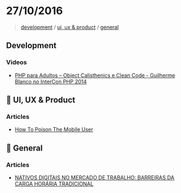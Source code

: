 # 27/10/2016

> [development](#development) / [ui, ux & product](#art-ui-ux--product) / [general](#general)


## Development

### Videos
- [PHP para Adultos – Object Calisthenics e Clean Code - Guilherme Blanco no InterCon PHP 2014](https://www.youtube.com/watch?v=u-w4eULRrr0)

## :art: UI, UX & Product

### Articles
- [How To Poison The Mobile User](https://www.smashingmagazine.com/2016/10/how-to-poison-the-mobile-user/)


## :beers: General

### Articles
- [NATIVOS DIGITAIS NO MERCADO DE TRABALHO: BARREIRAS DA CARGA HORÁRIA TRADICIONAL](http://pontoeletronico.me/2016/carga-horaria/)